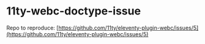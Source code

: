 # 11ty-webc-doctype-issue
Repo to reproduce: [https://github.com/11ty/eleventy-plugin-webc/issues/5](https://github.com/11ty/eleventy-plugin-webc/issues/5)
